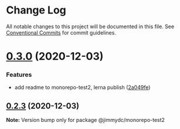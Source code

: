 # Change Log

All notable changes to this project will be documented in this file.
See [Conventional Commits](https://conventionalcommits.org) for commit guidelines.

# [0.3.0](https://github.com/Jimmydalecleveland/lerna-example/compare/v0.2.3...v0.3.0) (2020-12-03)


### Features

* add readme to monorepo-test2, lerna publish ([2a049fe](https://github.com/Jimmydalecleveland/lerna-example/commit/2a049fe4855d07338d4a8b88816b8fce25b1d291))





## [0.2.3](https://github.com/Jimmydalecleveland/lerna-example/compare/v0.2.2...v0.2.3) (2020-12-03)

**Note:** Version bump only for package @jimmydc/monorepo-test2
